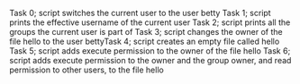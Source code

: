 Task 0; script switches the current user to the user betty
Task 1; script prints the effective username of the current user
Task 2; script prints all the groups the current user is part of
Task 3; script changes the owner of the file hello to the user bettyTask 4; script creates an empty file called hello
Task 5; script adds execute permission to the owner of the file hello
Task 6; script adds execute permission to the owner and the group owner, and read permission to other users, to the file hello

